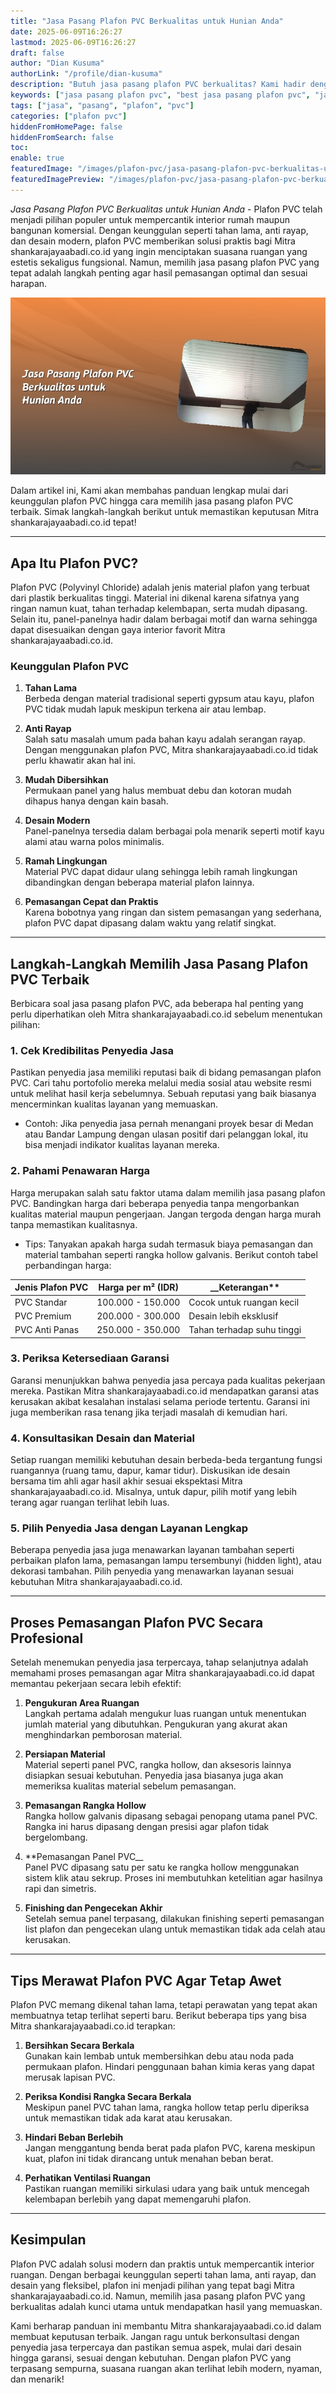 ```yaml
---
title: "Jasa Pasang Plafon PVC Berkualitas untuk Hunian Anda"
date: 2025-06-09T16:26:27
lastmod: 2025-06-09T16:26:27
draft: false
author: "Dian Kusuma"
authorLink: "/profile/dian-kusuma"
description: "Butuh jasa pasang plafon PVC berkualitas? Kami hadir dengan harga terjangkau, pemasangan rapi, dan material tahan lama. Hubungi kami sekarang!"
keywords: ["jasa pasang plafon pvc", "best jasa pasang plafon pvc", "jasa pasang plafon pvc guide"]
tags: ["jasa", "pasang", "plafon", "pvc"]
categories: ["plafon pvc"]
hiddenFromHomePage: false
hiddenFromSearch: false
toc:
enable: true
featuredImage: "/images/plafon-pvc/jasa-pasang-plafon-pvc-berkualitas-untuk-hunian-anda.jpg"
featuredImagePreview: "/images/plafon-pvc/jasa-pasang-plafon-pvc-berkualitas-untuk-hunian-anda.jpg"
---
```


*Jasa Pasang Plafon PVC Berkualitas untuk Hunian Anda* - Plafon PVC telah menjadi pilihan populer untuk mempercantik interior rumah maupun bangunan komersial. Dengan keunggulan seperti tahan lama, anti rayap, dan desain modern, plafon PVC memberikan solusi praktis bagi Mitra shankarajayaabadi.co.id yang ingin menciptakan suasana ruangan yang estetis sekaligus fungsional. Namun, memilih jasa pasang plafon PVC yang tepat adalah langkah penting agar hasil pemasangan optimal dan sesuai harapan.

![Jasa Pasang Plafon PVC Berkualitas untuk Hunian Anda](/images/plafon-pvc/jasa-pasang-plafon-pvc-berkualitas-untuk-hunian-anda.jpg)

Dalam artikel ini, Kami akan membahas panduan lengkap mulai dari keunggulan plafon PVC hingga cara memilih jasa pasang plafon PVC terbaik. Simak langkah-langkah berikut untuk memastikan keputusan Mitra shankarajayaabadi.co.id tepat!

---

## **Apa Itu Plafon PVC?**

Plafon PVC (Polyvinyl Chloride) adalah jenis material plafon yang terbuat dari plastik berkualitas tinggi. Material ini dikenal karena sifatnya yang ringan namun kuat, tahan terhadap kelembapan, serta mudah dipasang. Selain itu, panel-panelnya hadir dalam berbagai motif dan warna sehingga dapat disesuaikan dengan gaya interior favorit Mitra shankarajayaabadi.co.id.

### **Keunggulan Plafon PVC**
1. **Tahan Lama**  
   Berbeda dengan material tradisional seperti gypsum atau kayu, plafon PVC tidak mudah lapuk meskipun terkena air atau lembap.
   
2. **Anti Rayap**  
   Salah satu masalah umum pada bahan kayu adalah serangan rayap. Dengan menggunakan plafon PVC, Mitra shankarajayaabadi.co.id tidak perlu khawatir akan hal ini.
   
3. **Mudah Dibersihkan**  
   Permukaan panel yang halus membuat debu dan kotoran mudah dihapus hanya dengan kain basah.
   
4. **Desain Modern**  
   Panel-panelnya tersedia dalam berbagai pola menarik seperti motif kayu alami atau warna polos minimalis.

5. **Ramah Lingkungan**  
   Material PVC dapat didaur ulang sehingga lebih ramah lingkungan dibandingkan dengan beberapa material plafon lainnya.

6. **Pemasangan Cepat dan Praktis**  
   Karena bobotnya yang ringan dan sistem pemasangan yang sederhana, plafon PVC dapat dipasang dalam waktu yang relatif singkat.

---

## **Langkah-Langkah Memilih Jasa Pasang Plafon PVC Terbaik**

Berbicara soal jasa pasang plafon PVC, ada beberapa hal penting yang perlu diperhatikan oleh Mitra shankarajayaabadi.co.id sebelum menentukan pilihan:

### 1. **Cek Kredibilitas Penyedia Jasa**
Pastikan penyedia jasa memiliki reputasi baik di bidang pemasangan plafon PVC. Cari tahu portofolio mereka melalui media sosial atau website resmi untuk melihat hasil kerja sebelumnya. Sebuah reputasi yang baik biasanya mencerminkan kualitas layanan yang memuaskan.

- Contoh: Jika penyedia jasa pernah menangani proyek besar di Medan atau Bandar Lampung dengan ulasan positif dari pelanggan lokal, itu bisa menjadi indikator kualitas layanan mereka.

### 2. **Pahami Penawaran Harga**
Harga merupakan salah satu faktor utama dalam memilih jasa pasang plafon PVC. Bandingkan harga dari beberapa penyedia tanpa mengorbankan kualitas material maupun pengerjaan. Jangan tergoda dengan harga murah tanpa memastikan kualitasnya.

- Tips: Tanyakan apakah harga sudah termasuk biaya pemasangan dan material tambahan seperti rangka hollow galvanis. Berikut contoh tabel perbandingan harga:

| **Jenis Plafon PVC** | **Harga per m² (IDR)** | __Keterangan**               |
|-----------------------|------------------------|------------------------------|
| PVC Standar          | 100.000 - 150.000     | Cocok untuk ruangan kecil    |
| PVC Premium          | 200.000 - 300.000     | Desain lebih eksklusif       |
| PVC Anti Panas       | 250.000 - 350.000     | Tahan terhadap suhu tinggi   |

### 3. **Periksa Ketersediaan Garansi**
Garansi menunjukkan bahwa penyedia jasa percaya pada kualitas pekerjaan mereka. Pastikan Mitra shankarajayaabadi.co.id mendapatkan garansi atas kerusakan akibat kesalahan instalasi selama periode tertentu. Garansi ini juga memberikan rasa tenang jika terjadi masalah di kemudian hari.

### 4. **Konsultasikan Desain dan Material**
Setiap ruangan memiliki kebutuhan desain berbeda-beda tergantung fungsi ruangannya (ruang tamu, dapur, kamar tidur). Diskusikan ide desain bersama tim ahli agar hasil akhir sesuai ekspektasi Mitra shankarajayaabadi.co.id. Misalnya, untuk dapur, pilih motif yang lebih terang agar ruangan terlihat lebih luas.

### 5. **Pilih Penyedia Jasa dengan Layanan Lengkap**
Beberapa penyedia jasa juga menawarkan layanan tambahan seperti perbaikan plafon lama, pemasangan lampu tersembunyi (hidden light), atau dekorasi tambahan. Pilih penyedia yang menawarkan layanan sesuai kebutuhan Mitra shankarajayaabadi.co.id.

---

## **Proses Pemasangan Plafon PVC Secara Profesional**

Setelah menemukan penyedia jasa terpercaya, tahap selanjutnya adalah memahami proses pemasangan agar Mitra shankarajayaabadi.co.id dapat memantau pekerjaan secara lebih efektif:

1. **Pengukuran Area Ruangan**  
   Langkah pertama adalah mengukur luas ruangan untuk menentukan jumlah material yang dibutuhkan. Pengukuran yang akurat akan menghindarkan pemborosan material.

2. **Persiapan Material**  
   Material seperti panel PVC, rangka hollow, dan aksesoris lainnya disiapkan sesuai kebutuhan. Penyedia jasa biasanya juga akan memeriksa kualitas material sebelum pemasangan.

3. **Pemasangan Rangka Hollow**  
   Rangka hollow galvanis dipasang sebagai penopang utama panel PVC. Rangka ini harus dipasang dengan presisi agar plafon tidak bergelombang.

4. **Pemasangan Panel PVC__  
   Panel PVC dipasang satu per satu ke rangka hollow menggunakan sistem klik atau sekrup. Proses ini membutuhkan ketelitian agar hasilnya rapi dan simetris.

5. **Finishing dan Pengecekan Akhir**  
   Setelah semua panel terpasang, dilakukan finishing seperti pemasangan list plafon dan pengecekan ulang untuk memastikan tidak ada celah atau kerusakan.

---

## **Tips Merawat Plafon PVC Agar Tetap Awet**

Plafon PVC memang dikenal tahan lama, tetapi perawatan yang tepat akan membuatnya tetap terlihat seperti baru. Berikut beberapa tips yang bisa Mitra shankarajayaabadi.co.id terapkan:

1. **Bersihkan Secara Berkala**  
   Gunakan kain lembab untuk membersihkan debu atau noda pada permukaan plafon. Hindari penggunaan bahan kimia keras yang dapat merusak lapisan PVC.

2. **Periksa Kondisi Rangka Secara Berkala**  
   Meskipun panel PVC tahan lama, rangka hollow tetap perlu diperiksa untuk memastikan tidak ada karat atau kerusakan.

3. **Hindari Beban Berlebih**  
   Jangan menggantung benda berat pada plafon PVC, karena meskipun kuat, plafon ini tidak dirancang untuk menahan beban berat.

4. **Perhatikan Ventilasi Ruangan**  
   Pastikan ruangan memiliki sirkulasi udara yang baik untuk mencegah kelembapan berlebih yang dapat memengaruhi plafon.

---

## **Kesimpulan**

Plafon PVC adalah solusi modern dan praktis untuk mempercantik interior ruangan. Dengan berbagai keunggulan seperti tahan lama, anti rayap, dan desain yang fleksibel, plafon ini menjadi pilihan yang tepat bagi Mitra shankarajayaabadi.co.id. Namun, memilih jasa pasang plafon PVC yang berkualitas adalah kunci utama untuk mendapatkan hasil yang memuaskan.

Kami berharap panduan ini membantu Mitra shankarajayaabadi.co.id dalam membuat keputusan terbaik. Jangan ragu untuk berkonsultasi dengan penyedia jasa terpercaya dan pastikan semua aspek, mulai dari desain hingga garansi, sesuai dengan kebutuhan. Dengan plafon PVC yang terpasang sempurna, suasana ruangan akan terlihat lebih modern, nyaman, dan menarik!
